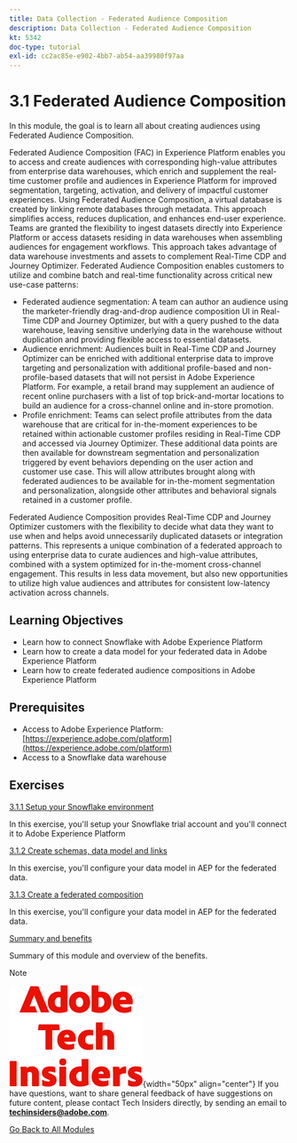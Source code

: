 ```yaml
---
title: Data Collection - Federated Audience Composition
description: Data Collection - Federated Audience Composition
kt: 5342
doc-type: tutorial
exl-id: cc2ac85e-e902-4bb7-ab54-aa39980f97aa
---
```

# 3.1 Federated Audience Composition

In this module, the goal is to learn all about creating audiences using Federated Audience Composition.

Federated Audience Composition (FAC) in Experience Platform enables you to access and create audiences with corresponding high-value attributes from enterprise data warehouses, which enrich and supplement the real-time customer profile and audiences in Experience Platform for improved segmentation, targeting, activation, and delivery of impactful customer experiences. Using Federated Audience Composition, a virtual database is created by linking remote databases through metadata. This approach simplifies access, reduces duplication, and enhances end-user experience. Teams are granted the flexibility to ingest datasets directly into Experience Platform or access datasets residing in data warehouses when assembling audiences for engagement workflows. This approach takes advantage of data warehouse investments and assets to complement Real-Time CDP and Journey Optimizer. Federated Audience Composition enables customers to utilize and combine batch and real-time functionality across critical new use-case patterns:

- Federated audience segmentation: A team can author an audience using the marketer-friendly drag-and-drop audience composition UI in Real-Time CDP and Journey Optimizer, but with a query pushed to the data warehouse, leaving sensitive underlying data in the warehouse without duplication and providing flexible access to essential datasets.
- Audience enrichment: Audiences built in Real-Time CDP and Journey Optimizer can be enriched with additional enterprise data to improve targeting and personalization with additional profile-based and non-profile-based datasets that will not persist in Adobe Experience Platform. For example, a retail brand may supplement an audience of recent online purchasers with a list of top brick-and-mortar locations to build an audience for a cross-channel online and in-store promotion.
- Profile enrichment: Teams can select profile attributes from the data warehouse that are critical for in-the-moment experiences to be retained within actionable customer profiles residing in Real-Time CDP and accessed via Journey Optimizer. These additional data points are then available for downstream segmentation and personalization triggered by event behaviors depending on the user action and customer use case. This will allow attributes brought along with federated audiences to be available for in-the-moment segmentation and personalization, alongside other attributes and behavioral signals retained in a customer profile.

Federated Audience Composition provides Real-Time CDP and Journey Optimizer customers with the flexibility to decide what data they want to use when and helps avoid unnecessarily duplicated datasets or integration patterns. This represents a unique combination of a federated approach to using enterprise data to curate audiences and high-value attributes, combined with a system optimized for in-the-moment cross-channel engagement. This results in less data movement, but also new opportunities to utilize high value audiences and attributes for consistent low-latency activation across channels.

## Learning Objectives

- Learn how to connect Snowflake with Adobe Experience Platform
- Learn how to create a data model for your federated data in Adobe Experience Platform
- Learn how to create federated audience compositions in Adobe Experience Platform

## Prerequisites

- Access to Adobe Experience Platform: [https://experience.adobe.com/platform](https://experience.adobe.com/platform)
- Access to a Snowflake data warehouse

## Exercises

[3.1.1 Setup your Snowflake environment](./ex1.md)

In this exercise, you'll setup your Snowflake trial account and you'll connect it to Adobe Experience Platform

[3.1.2 Create schemas, data model and links](./ex2.md)

In this exercise, you'll configure your data model in AEP for the federated data.

[3.1.3 Create a federated composition](./ex3.md)

In this exercise, you'll configure your data model in AEP for the federated data.

[Summary and benefits](./summary.md)

Summary of this module and overview of the benefits.

>[!NOTE]
>
>![Tech Insiders](./../../../assets/images/techinsiders.png){width="50px" align="center"}
>If you have questions, want to share general feedback of have suggestions on future content, please contact Tech Insiders directly, by sending an email to **techinsiders@adobe.com**.

[Go Back to All Modules](../../../overview.md)

